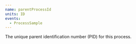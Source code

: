 ```yaml
---
name: parentProcessId
units: ID
events:
  - ProcessSample
---
```


The unique parent identification number (PID) for this process.